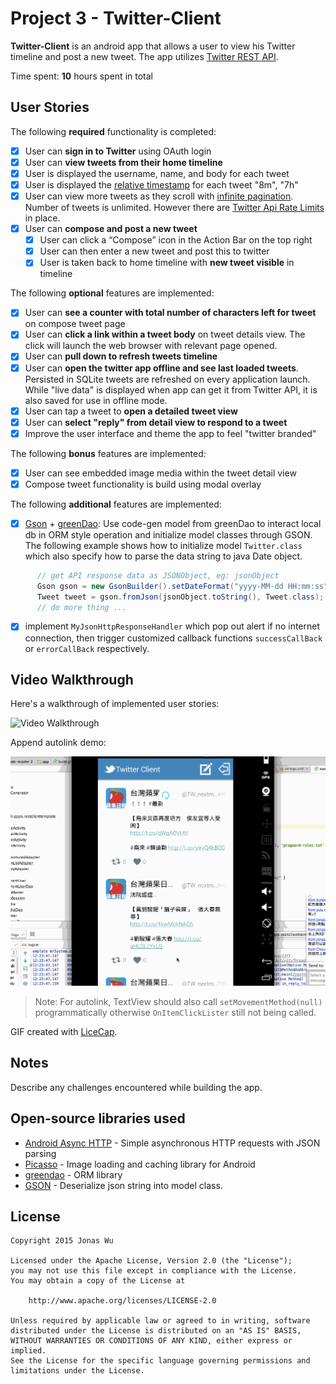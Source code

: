 # Project 3 - Twitter-Client

**Twitter-Client** is an android app that allows a user to view his Twitter timeline and post a new tweet. The app utilizes [Twitter REST API](https://dev.twitter.com/rest/public).

Time spent: **10** hours spent in total

## User Stories

The following **required** functionality is completed:

* [x]   User can **sign in to Twitter** using OAuth login
* [x]   User can **view tweets from their home timeline**
  * [x] User is displayed the username, name, and body for each tweet
  * [x] User is displayed the [relative timestamp](https://gist.github.com/nesquena/f786232f5ef72f6e10a7) for each tweet "8m", "7h"
  * [x] User can view more tweets as they scroll with [infinite pagination](http://guides.codepath.com/android/Endless-Scrolling-with-AdapterViews). Number of tweets is unlimited.
    However there are [Twitter Api Rate Limits](https://dev.twitter.com/rest/public/rate-limiting) in place.
* [x] User can **compose and post a new tweet**
  * [x] User can click a “Compose” icon in the Action Bar on the top right
  * [x] User can then enter a new tweet and post this to twitter
  * [x] User is taken back to home timeline with **new tweet visible** in timeline

The following **optional** features are implemented:

* [x] User can **see a counter with total number of characters left for tweet** on compose tweet page
* [x] User can **click a link within a tweet body** on tweet details view. The click will launch the web browser with relevant page opened.
* [x] User can **pull down to refresh tweets timeline**
* [x] User can **open the twitter app offline and see last loaded tweets**. Persisted in SQLite tweets are refreshed on every application launch. While "live data" is displayed when app can get it from Twitter API, it is also saved for use in offline mode.
* [x] User can tap a tweet to **open a detailed tweet view**
* [x] User can **select "reply" from detail view to respond to a tweet**
* [x] Improve the user interface and theme the app to feel "twitter branded"

The following **bonus** features are implemented:

* [x] User can see embedded image media within the tweet detail view
* [x] Compose tweet functionality is build using modal overlay

The following **additional** features are implemented:

* [x] [Gson](https://github.com/google/gson) + [greenDao](http://greendao-orm.com/):  Use code-gen model from greenDao to interact local db in ORM style operation and initialize model classes through GSON. The following example shows how to initialize model `Twitter.class` which also specify how to parse the data string to java Date object.
```java
      // get API response data as JSONObject, eg: jsonObject
      Gson gson = new GsonBuilder().setDateFormat("yyyy-MM-dd HH:mm:ss").create();
      Tweet tweet = gson.fromJson(jsonObject.toString(), Tweet.class);
      // do more thing ...
```
* [x] implement `MyJsonHttpResponseHandler` which pop out alert if no internet connection, then trigger customized callback functions `successCallBack` or `errorCallBack` respectively.

## Video Walkthrough

Here's a walkthrough of implemented user stories:

<img src='demo.gif' title='Video Walkthrough' width='' alt='Video Walkthrough' />

Append autolink demo:

<img src='week3clickablelink.gif' title='Video Walkthrough' width='' alt='Video Walkthrough' />

> Note: For autolink, TextView should also call `setMovementMethod(null)` programmatically otherwise `OnItemClickLister` still not being called.

GIF created with [LiceCap](http://www.cockos.com/licecap/).

## Notes

Describe any challenges encountered while building the app.

## Open-source libraries used

- [Android Async HTTP](https://github.com/loopj/android-async-http) - Simple asynchronous HTTP requests with JSON parsing
- [Picasso](http://square.github.io/picasso/) - Image loading and caching library for Android
- [greendao](http://greendao-orm.com/) - ORM library
- [GSON](https://github.com/google/gson) - Deserialize json string into model class.

## License

    Copyright 2015 Jonas Wu

    Licensed under the Apache License, Version 2.0 (the "License");
    you may not use this file except in compliance with the License.
    You may obtain a copy of the License at

        http://www.apache.org/licenses/LICENSE-2.0

    Unless required by applicable law or agreed to in writing, software
    distributed under the License is distributed on an "AS IS" BASIS,
    WITHOUT WARRANTIES OR CONDITIONS OF ANY KIND, either express or implied.
    See the License for the specific language governing permissions and
    limitations under the License.
